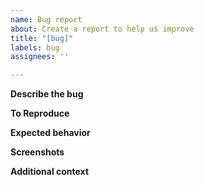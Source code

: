```yaml
---
name: Bug report
about: Create a report to help us improve
title: "[bug]"
labels: bug
assignees: ''

---
```


<!--
为避免无效问题和冗余问题，提问前请确认

你确定Google不能解决你的问题
你确定已有的issue不能解决你的问题
你确定issue的title按照格式如下：[bug] description
-->

**Describe the bug**
<!-- A clear and concise description of what the bug is. -->

**To Reproduce**
<!--
Steps to reproduce the behavior:
1. Go to '...'
2. Click on '....'
3. Scroll down to '....'
4. See error
-->

**Expected behavior**
<!-- A clear and concise description of what you expected to happen. -->

**Screenshots**
<!-- If applicable, add screenshots to help explain your problem. -->

**Additional context**
<!-- Add any other context about the problem here. -->
